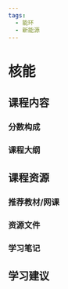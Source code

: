 ```yaml
---
tags:
  - 能环
  - 新能源
---
```


# 核能

## 课程内容

### 分数构成


### 课程大纲





## 课程资源

### 推荐教材/网课

### 资源文件


### 学习笔记

## 学习建议










